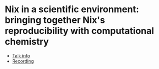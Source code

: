 # Nix in a scientific environment: bringing together Nix's reproducibility with computational chemistry

* [Talk info](https://talks.nixcon.org/nixcon-2022/talk/MYHSKT/)
* [Recording](https://youtu.be/l70haNBm1wc?t=20721)
